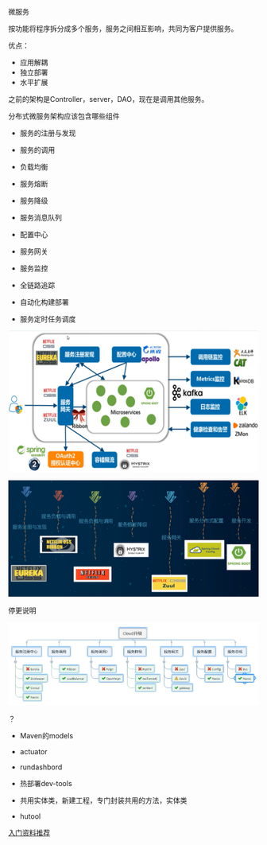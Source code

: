 微服务

按功能将程序拆分成多个服务，服务之间相互影响，共同为客户提供服务。

优点：

* 应用解耦
* 独立部署
* 水平扩展



之前的架构是Controller，server，DAO，现在是调用其他服务。 







分布式微服务架构应该包含哪些组件

* 服务的注册与发现

* 服务的调用

* 负载均衡

* 服务熔断

* 服务降级

* 服务消息队列

* 配置中心

* 服务网关

* 服务监控

* 全链路追踪

* 自动化构建部署

* 服务定时任务调度

  

![1646444963492](.\imgs\1646444963492.png)



![1646445098842](.\imgs\1646445098842.png)



停更说明

![1646446285154](.\imgs\停更说明.png)



？

* Maven的models

* actuator
* rundashbord
* 热部署dev-tools
* 共用实体类，新建工程，专门封装共用的方法，实体类
* hutool



[入门资料推荐](http://www.ityouknow.com/springcloud/2016/12/30/springcloud-collect.html)